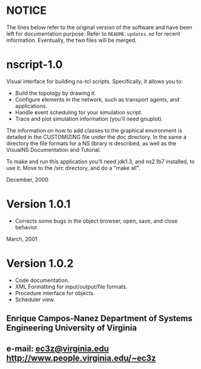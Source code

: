 NOTICE
======

The lines below refer to the original version of the software and have been
left for documentation purpose. Refer to `README.updates.md` for recent
information. Eventually, the two files will be merged.


nscript-1.0
===========

Visual interface for building ns-tcl scripts. Specifically, it allows you to:

* Build the topology by drawing it.
* Configure elements in the network, such as transport 
  agents, and applications.
* Handle event scheduling for your simulation script.
* Trace and plot simulation information (you'll need gnuplot).

The information on how to add classes to the graphical environment is
detailed in the CUSTOMIZING file under the doc directory. In the same a
directory the file formats for a NS library is described, as well as
the VisualNS Documentation and Tutorial.

To make and run this application you'll need jdk1.3, and ns2.1b7 installed,
to use it. Move to the /src directory, and do a "make all".

December, 2000

Version 1.0.1
=============

* Corrects some bugs in the object browser, open, save, and close behavior.

March, 2001

Version 1.0.2
=============

* Code documentation.
* XML Formatting for input/output/file formats.
* Procedure interface for objects.
* Scheduler view.


Enrique Campos-Nanez
Department of Systems Engineering
University of Virginia
------------------------------------
e-mail: ec3z@virginia.edu
http://www.people.virginia.edu/~ec3z
------------------------------------

